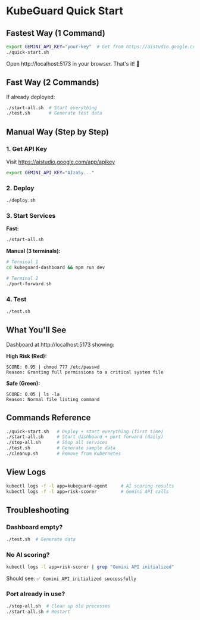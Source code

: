 # KubeGuard Quick Start

## Fastest Way (1 Command)

```bash
export GEMINI_API_KEY="your-key"  # Get from https://aistudio.google.com/app/apikey
./quick-start.sh
```

Open http://localhost:5173 in your browser. That's it! 🎉

## Fast Way (2 Commands)

If already deployed:

```bash
./start-all.sh  # Start everything
./test.sh       # Generate test data
```

## Manual Way (Step by Step)

### 1. Get API Key

Visit https://aistudio.google.com/app/apikey

```bash
export GEMINI_API_KEY="AIzaSy..."
```

### 2. Deploy

```bash
./deploy.sh
```

### 3. Start Services

**Fast:**
```bash
./start-all.sh
```

**Manual (3 terminals):**
```bash
# Terminal 1
cd kubeguard-dashboard && npm run dev

# Terminal 2  
./port-forward.sh
```

### 4. Test

```bash
./test.sh
```

## What You'll See

Dashboard at http://localhost:5173 showing:

**High Risk (Red):**
```
SCORE: 0.95 | chmod 777 /etc/passwd
Reason: Granting full permissions to a critical system file
```

**Safe (Green):**
```
SCORE: 0.05 | ls -la
Reason: Normal file listing command
```

## Commands Reference

```bash
./quick-start.sh   # Deploy + start everything (first time)
./start-all.sh     # Start dashboard + port forward (daily)
./stop-all.sh      # Stop all services
./test.sh          # Generate sample data
./cleanup.sh       # Remove from Kubernetes
```

## View Logs

```bash
kubectl logs -f -l app=kubeguard-agent     # AI scoring results
kubectl logs -f -l app=risk-scorer         # Gemini API calls
```

## Troubleshooting

### Dashboard empty?

```bash
./test.sh  # Generate data
```

### No AI scoring?

```bash
kubectl logs -l app=risk-scorer | grep "Gemini API initialized"
```

Should see: `✅ Gemini API initialized successfully`

### Port already in use?

```bash
./stop-all.sh  # Clean up old processes
./start-all.sh # Restart
```

